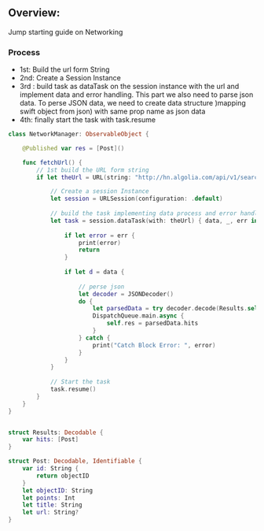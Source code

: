 ## Overview:
Jump starting guide on Networking

### Process
- 1st: Build the url form String
- 2nd: Create a Session Instance
- 3rd : build task as dataTask on the session instance with the url and implement data and error handling. This part we also need to parse json data. To perse JSON data, we need to create data structure )mapping swift object from json) with same prop name as json data 
- 4th: finally start the task with task.resume
```swift
class NetworkManager: ObservableObject {

    @Published var res = [Post]()

    func fetchUrl() {
        // 1st build the URL form string
        if let theUrl = URL(string: "http://hn.algolia.com/api/v1/search?tags=front_page") {

            // Create a session Instance
            let session = URLSession(configuration: .default)
            
            // build the task implementing data process and error handling
            let task = session.dataTask(with: theUrl) { data, _, err in
               
                if let error = err {
                    print(error)
                    return
                }
                
                if let d = data {
                    
                    // perse json
                    let decoder = JSONDecoder()
                    do {
                        let parsedData = try decoder.decode(Results.self, from: d)
                        DispatchQueue.main.async {
                            self.res = parsedData.hits
                        }
                    } catch {
                        print("Catch Block Error: ", error)
                    }
                }
            }
            
            // Start the task
            task.resume()
        }
    }
}


struct Results: Decodable {
    var hits: [Post]
}

struct Post: Decodable, Identifiable {
    var id: String {
        return objectID
    }
    let objectID: String
    let points: Int
    let title: String
    let url: String?
}
```